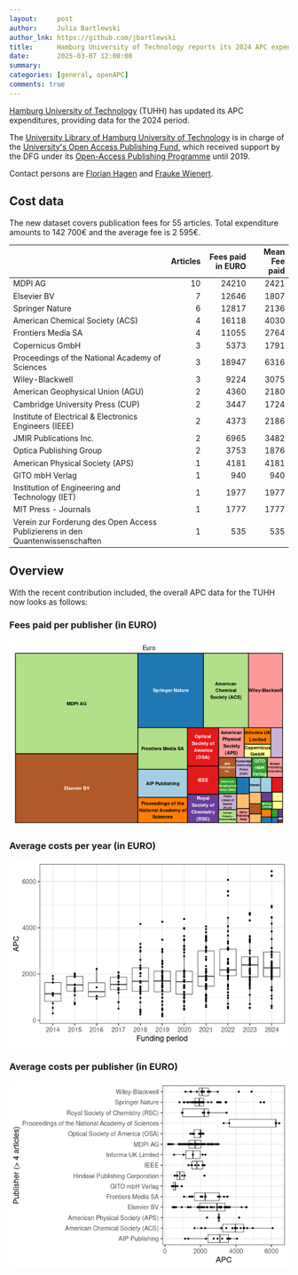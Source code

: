 ```yaml
---
layout:     post
author:     Julia Bartlewski
author_lnk: https://github.com/jbartlewski
title:      Hamburg University of Technology reports its 2024 APC expenditures
date:       2025-03-07 12:00:00
summary:    
categories: [general, openAPC]
comments: true
---
```




[Hamburg University of Technology](http://www.tuhh.de) (TUHH) has updated its APC expenditures, providing data for the 2024 period.

The [University Library of Hamburg University of Technology](https://www.tub.tuhh.de/) is in charge of the [University's Open Access Publishing Fund](https://www.tub.tuhh.de/en/publishing/openaccess/publishing-fund/), which received support by the DFG under its [Open-Access Publishing Programme](https://www.dfg.de/en/research_funding/programmes/infrastructure/lis/open_access/infrastructure_funding/index.html#4) until 2019.

Contact persons are [Florian Hagen](<mailto:openaccess@tuhh.de>) and [Frauke Wienert](<mailto:openaccess@tuhh.de>).

## Cost data



The new dataset covers publication fees for 55 articles. Total expenditure amounts to 142 700€ and the average fee is 2 595€. 



|                                                                               | Articles| Fees paid in EURO| Mean Fee paid|
|:------------------------------------------------------------------------------|--------:|-----------------:|-------------:|
|MDPI AG                                                                        |       10|             24210|          2421|
|Elsevier BV                                                                    |        7|             12646|          1807|
|Springer Nature                                                                |        6|             12817|          2136|
|American Chemical Society (ACS)                                                |        4|             16118|          4030|
|Frontiers Media SA                                                             |        4|             11055|          2764|
|Copernicus GmbH                                                                |        3|              5373|          1791|
|Proceedings of the National Academy of Sciences                                |        3|             18947|          6316|
|Wiley-Blackwell                                                                |        3|              9224|          3075|
|American Geophysical Union (AGU)                                               |        2|              4360|          2180|
|Cambridge University Press (CUP)                                               |        2|              3447|          1724|
|Institute of Electrical & Electronics Engineers (IEEE)                         |        2|              4373|          2186|
|JMIR Publications Inc.                                                         |        2|              6965|          3482|
|Optica Publishing Group                                                        |        2|              3753|          1876|
|American Physical Society (APS)                                                |        1|              4181|          4181|
|GITO mbH Verlag                                                                |        1|               940|           940|
|Institution of Engineering and Technology (IET)                                |        1|              1977|          1977|
|MIT Press - Journals                                                           |        1|              1777|          1777|
|Verein zur Forderung des Open Access Publizierens in den Quantenwissenschaften |        1|               535|           535|



## Overview

With the recent contribution included, the overall APC data for the TUHH now looks as follows:

### Fees paid per publisher (in EURO)

![plot of chunk tree_tuhh_2025_03_07_full](/figure/tree_tuhh_2025_03_07_full-1.png)

###  Average costs per year (in EURO)

![plot of chunk box_tuhh_2025_03_07_year_full](/figure/box_tuhh_2025_03_07_year_full-1.png)

###  Average costs per publisher (in EURO)

![plot of chunk box_tuhh_2025_03_07_publisher_full](/figure/box_tuhh_2025_03_07_publisher_full-1.png)
